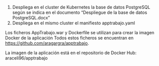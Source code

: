 1.	Despliega en el cluster de Kubernetes la base de datos PostgreSQL según se indica en el documento “Despliegue de la base de datos PostgreSQL.docx”
2.	Despliega en el mismo cluster el manifiesto apptrabajo.yaml

Los ficheros AppTrabajo.war y Dockerfile se utilizan para crear la imagen Docker de la aplicación
Todos estos ficheros se encuentran en https://github.com/aragargra/apptrabajo.

La imagen de la aplicación está en el repositorio de Docker Hub: araceli96/apptrabajo

